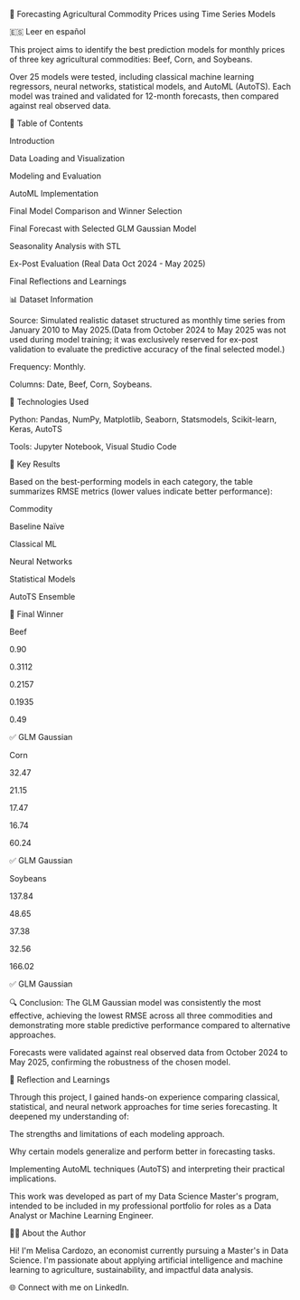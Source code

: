 🌾 Forecasting Agricultural Commodity Prices using Time Series Models

🇪🇸 Leer en español

This project aims to identify the best prediction models for monthly prices of three key agricultural commodities: Beef, Corn, and Soybeans.

Over 25 models were tested, including classical machine learning regressors, neural networks, statistical models, and AutoML (AutoTS). Each model was trained and validated for 12-month forecasts, then compared against real observed data.

📌 Table of Contents

Introduction

Data Loading and Visualization

Modeling and Evaluation

AutoML Implementation

Final Model Comparison and Winner Selection

Final Forecast with Selected GLM Gaussian Model

Seasonality Analysis with STL

Ex-Post Evaluation (Real Data Oct 2024 - May 2025)

Final Reflections and Learnings

📊 Dataset Information

Source: Simulated realistic dataset structured as monthly time series from January 2010 to May 2025.(Data from October 2024 to May 2025 was not used during model training; it was exclusively reserved for ex-post validation to evaluate the predictive accuracy of the final selected model.)

Frequency: Monthly.

Columns: Date, Beef, Corn, Soybeans.

🧠 Technologies Used

Python: Pandas, NumPy, Matplotlib, Seaborn, Statsmodels, Scikit-learn, Keras, AutoTS

Tools: Jupyter Notebook, Visual Studio Code

🏁 Key Results

Based on the best-performing models in each category, the table summarizes RMSE metrics (lower values indicate better performance):

Commodity

Baseline Naïve

Classical ML

Neural Networks

Statistical Models

AutoTS Ensemble

🥇 Final Winner

Beef

0.90

0.3112

0.2157

0.1935

0.49

✅ GLM Gaussian

Corn

32.47

21.15

17.47

16.74

60.24

✅ GLM Gaussian

Soybeans

137.84

48.65

37.38

32.56

166.02

✅ GLM Gaussian

🔍 Conclusion: The GLM Gaussian model was consistently the most effective, achieving the lowest RMSE across all three commodities and demonstrating more stable predictive performance compared to alternative approaches.

Forecasts were validated against real observed data from October 2024 to May 2025, confirming the robustness of the chosen model.

🧭 Reflection and Learnings

Through this project, I gained hands-on experience comparing classical, statistical, and neural network approaches for time series forecasting. It deepened my understanding of:

The strengths and limitations of each modeling approach.

Why certain models generalize and perform better in forecasting tasks.

Implementing AutoML techniques (AutoTS) and interpreting their practical implications.

This work was developed as part of my Data Science Master's program, intended to be included in my professional portfolio for roles as a Data Analyst or Machine Learning Engineer.

🙋‍♀️ About the Author

Hi! I'm Melisa Cardozo, an economist currently pursuing a Master's in Data Science. I'm passionate about applying artificial intelligence and machine learning to agriculture, sustainability, and impactful data analysis.

🌐 Connect with me on LinkedIn.

